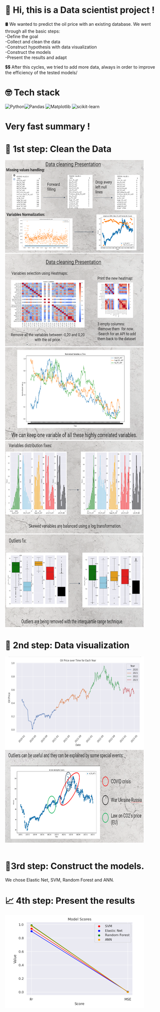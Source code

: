 # 👋 Hi, this is a Data scientist project !

🛢️ We wanted to predict the oil price with an existing database. We went through all the basic steps:<br/>
-Define the goal<br/>
-Collect and clean the data<br/>
-Construct hypothesis with data visualization<br/>
-Construct the models<br/>
-Present the results and adapt<br/>

💲💲 After this cycles, we tried to add more data, always in order to improve the efficiency of the tested models/

# 🤓 Tech stack
![Python](https://img.shields.io/badge/python-3670A0?style=for-the-badge&logo=python&logoColor=ffdd54)![Pandas](https://img.shields.io/badge/pandas-%23150458.svg?style=for-the-badge&logo=pandas&logoColor=white)
![Matplotlib](https://img.shields.io/badge/Matplotlib-%23ffffff.svg?style=for-the-badge&logo=Matplotlib&logoColor=black)
![scikit-learn](https://img.shields.io/badge/scikit--learn-%23F7931E.svg?style=for-the-badge&logo=scikit-learn&logoColor=white)

# Very fast summary !
# 🧹 1st step: Clean the Data
<img src="img/data_clean_pres.png" alt="Data cleaning" width="450" height="300">
<img src="img/heatmap.png" alt="Heat Map" width="450" height="300">
<img src="img/high_corre.png" alt="Correlations" width="450" height="300">
<img src="img/distribution.png" alt="Distribution" width="450" height="300">
<img src="img/outliers.png" alt="Outliers" width="450" height="300"><br/>

# 👀 2nd step: Data visualization

<img src="img/oil_year.png" alt="Year oil" width="450" height="300">
<img src="img/outliers_events.png" alt="Events" width="450" height="300"><br/>
<br/>

# 📐3rd step: Construct the models. 
We chose Elastic Net, SVM, Random Forest and ANN. <br/>
# 📈 4th step: Present the results<br/>
<img src="img/result.png" alt="Results" width="450" height="300"><br/>

